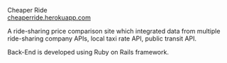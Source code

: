 Cheaper Ride      
[cheaperride.herokuapp.com](https://cheaperride.herokuapp.com)

A ride-sharing price comparison site which integrated data from multiple ride-sharing company APIs, local taxi rate API, public transit API.

Back-End is developed using Ruby on Rails framework.